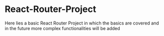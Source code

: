 # React-Router-Project

Here lies a basic React Router Project in which the basics are covered and in the future more complex functionalities will be added
